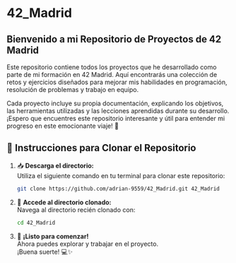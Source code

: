 # 42_Madrid

## Bienvenido a mi Repositorio de Proyectos de 42 Madrid

Este repositorio contiene todos los proyectos que he desarrollado como parte de mi formación en 42 Madrid. Aquí encontrarás una colección de retos y ejercicios diseñados para mejorar mis habilidades en programación, resolución de problemas y trabajo en equipo.

Cada proyecto incluye su propia documentación, explicando los objetivos, las herramientas utilizadas y las lecciones aprendidas durante su desarrollo. ¡Espero que encuentres este repositorio interesante y útil para entender mi progreso en este emocionante viaje! 🚀

## 🌟 Instrucciones para Clonar el Repositorio

1. 📥 **Descarga el directorio:**  
    Utiliza el siguiente comando en tu terminal para clonar este repositorio:  
    ```bash
    git clone https://github.com/adrian-9559/42_Madrid.git 42_Madrid
    ```

2. 📂 **Accede al directorio clonado:**  
    Navega al directorio recién clonado con:  
    ```bash
    cd 42_Madrid
    ```

3. 🚀 **¡Listo para comenzar!**  
    Ahora puedes explorar y trabajar en el proyecto.  
    ¡Buena suerte! 💻✨